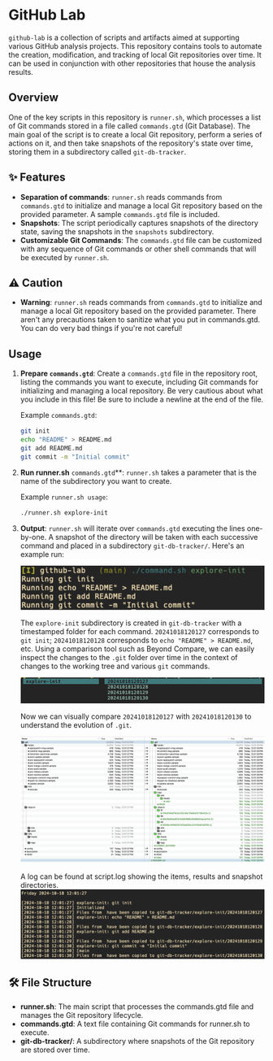 # GitHub Lab

`github-lab` is a collection of scripts and artifacts aimed at supporting various GitHub analysis projects. This repository contains tools to automate the creation, modification, and tracking of local Git repositories over time. It can be used in conjunction with other repositories that house the analysis results.

## Overview

One of the key scripts in this repository is `runner.sh`, which processes a list of Git commands stored in a file called `commands.gtd` (Git Database). The main goal of the script is to create a local Git repository, perform a series of actions on it, and then take snapshots of the repository's state over time, storing them in a subdirectory called `git-db-tracker`.

## ✨ Features

- **Separation of commands**: `runner.sh` reads commands from `commands.gtd` to initialize and manage a local Git repository based on the provided parameter. A sample `commands.gtd` file is included.
- **Snapshots**: The script periodically captures snapshots of the directory state, saving the snapshots in the `snapshots` subdirectory.
- **Customizable Git Commands**: The `commands.gtd` file can be customized with any sequence of Git commands or other shell commands that will be executed by `runner.sh`.

## ⚠️ Caution
- **Warning**: `runner.sh` reads commands from `commands.gtd` to initialize and manage a local Git repository based on the provided parameter. There aren't any precautions taken to sanitize what you put in commands.gtd. You can do very bad things if you're not careful!

## Usage

1. **Prepare `commands.gtd`**: Create a `commands.gtd` file in the repository root, listing the commands you want to execute, including Git commands for initializing and managing a local repository. Be very cautious about what you include in this file! Be sure to include a newline at the end of the file.
   
   Example `commands.gtd`:
   ```bash
   git init
   echo "README" > README.md
   git add README.md
   git commit -m "Initial commit"
   ```
2. **Run runner.sh** `commands.gtd`**: `runner.sh` takes a parameter that is the name of the subdirectory you want to create.

   Example `runner.sh usage`:
   ```bash
   ./runner.sh explore-init
   ```

3. **Output**: `runner.sh` will iterate over `commands.gtd` executing the lines one-by-one. A snapshot of the directory will be taken with each successive command and placed in a subdirectory `git-db-tracker/`. Here's an example run:

    ![command-sh-sample-usage](images/command-sh-sample-usage.png)

    The `explore-init` subdirectory is created in `git-db-tracker` with a timestamped folder for each command. `20241018120127` corresponds to `git init`; `20241018120128` corresponds to `echo "README" > README.md`, etc. Using a comparison tool such as Beyond Compare, we can easily inspect the changes to the `.git` folder over time in the context of changes to the working tree and various `git` commands.

    ![lf-output-explore-init-folder](images/lf-output-explore-init-folder.png)

    Now we can visually compare `20241018120127` with `20241018120130` to understand the evolution of `.git`.

    ![start-end-folder-comparison](images/start-end-folder-comparison.png)

    A log can be found at script.log showing the items, results and snapshot directories.
    ![script-log](images/script-log.png)


## 🛠️ File Structure

- **runner.sh**: The main script that processes the commands.gtd file and manages the Git repository lifecycle.
- **commands.gtd**: A text file containing Git commands for runner.sh to execute.
- **git-db-tracker/**: A subdirectory where snapshots of the Git repository are stored over time.